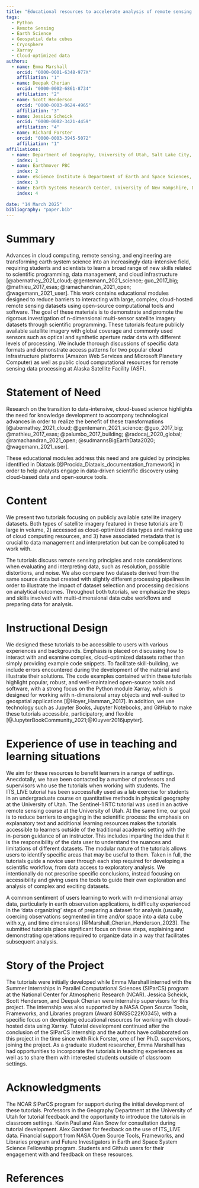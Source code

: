 ```yaml
---
title: "Educational resources to accelerate analysis of remote sensing data using cloud resources with Xarray"
tags:
  - Python
  - Remote Sensing
  - Earth Science
  - Geospatial data cubes
  - Cryosphere
  - Xarray
  - Cloud-optimized data
authors:
  - name: Emma Marshall
    orcid: "0000-0001-6348-977X"
    affiliation: "1"
  - name: Deepak Cherian
    orcid: "0000-0002-6861-8734"
    affiliation: "2"
  - name: Scott Henderson
    orcid: "0000-0003-0624-4965"
    affiliation: "3"
  - name: Jessica Scheick
    orcid: "0000-0002-3421-4459"
    affiliation: "4"
  - name: Richard Forster
    orcid: "0000-0003-3945-5072"
    affiliation: "1"
affiliations:
  - name: Department of Geography, University of Utah, Salt Lake City, UT, U.S.A.
    index: 1
  - name: Earthmover PBC
    index: 2
  - name: eScience Institute & Department of Earth and Space Sciences, University of Washington, Seattle, WA, U.S.A.
    index: 3
  - name: Earth Systems Research Center, University of New Hampshire, Durham, NH, U.S.A.
    index: 4
    
date: "14 March 2025"
bibliography: "paper.bib"
---
```


# Summary
Advances in cloud computing, remote sensing, and engineering are transforming earth system science into an increasingly data-intensive field, requiring students and scientists to learn a broad range of new skills related to scientific programming, data management, and cloud infrastructure [@abernathey_2021_cloud; @gentemann_2021_science; guo_2017_big; @mathieu_2017_esas; @ramachandran_2021_open; @wagemann_2021_user]. This work contains educational modules designed to reduce barriers to interacting with large, complex, cloud-hosted remote sensing datasets using open-source computational tools and software. The goal of these materials is to demonstrate and promote the rigorous investigation of n-dimensional multi-sensor satellite imagery datasets through scientific programming. These tutorials feature publicly available satellite imagery with global coverage and commonly used sensors such as optical and synthetic aperture radar data with different levels of processing. We include thorough discussions of specific data formats and demonstrate access patterns for two popular cloud infrastructure platforms (Amazon Web Services and Microsoft Planetary Computer) as well as public cloud computational resources for remote sensing data processing at Alaska Satellite Facility (ASF).

# Statement of Need
Research on the transition to data-intensive, cloud-based science highlights the need for knowledge development to accompany technological advances in order to realize the benefit of these transformations [@abernathey_2021_cloud; @gentemann_2021_science; @guo_2017_big; @mathieu_2017_esas; @palumbo_2017_building; @radocaj_2020_global; @ramachandran_2021_open; @sudmannsBigEarthData2020; @wagemann_2021_user].

These educational modules address this need and are guided by principles identified in Diataxis [@Procida_Diataxis_documentation_framework] in order to help analysts engage in data-driven scientific discovery using cloud-based data and open-source tools.

# Content
We present two tutorials focusing on publicly available satellite imagery datasets. Both types of satellite imagery featured in these tutorials are 1) large in volume, 2) accessed as cloud-optimized data types and making use of cloud computing resources, and 3) have associated metadata that is crucial to data management and interpretation but can be complicated to work with. 

The tutorials discuss remote sensing principles and note considerations when evaluating and interpreting data, such as resolution, possible distortions, and noise. We also compare two datasets derived from the same source data but created with slightly different processing pipelines in order to illustrate the impact of dataset selection and processing decisions on analytical outcomes. Throughout both tutorials, we emphasize the steps and skills involved with multi-dimensional data cube workflows and preparing data for analysis.

# Instructional Design
We designed these tutorials to be accessible to users with various experiences and backgrounds. Emphasis is placed on discussing how to interact with and examine complex, cloud-optimized datasets rather than simply providing example code snippets. To facilitate skill-building, we include errors encountered during the development of the material and illustrate their solutions. The code examples contained within these tutorials highlight popular, robust, and well-maintained open-source tools and software, with a strong focus on the Python module Xarray, which is designed for working with n-dimensional array objects and well-suited to geospatial applications [@Hoyer_Hamman_2017]. In addition, we use technology such as Jupyter Books, Jupyter Notebooks, and GitHub to make these tutorials accessible, participatory, and flexible [@JupyterBookCommunity_2021;@Kluyver2016jupyter].

# Experience of use in teaching and learning situations
We aim for these resources to benefit learners in a range of settings. Anecdotally, we have been contacted by a number of professors and supervisors who use the tutorials when working with students. The ITS_LIVE tutorial has been successfully used as a lab exercise for students in an undergraduate course on quantitative methods in physical geography at the University of Utah. The Sentinel-1 RTC tutorial was used in an active remote sensing course at the University of Utah. At the same time, our goal is to reduce barriers to engaging in the scientific process: the emphasis on explanatory text and additional learning resources makes the tutorials accessible to learners outside of the traditional academic setting with the in-person guidance of an instructor. This includes imparting the idea that it is the responsibility of the data user to understand the nuances and limitations of different datasets. The modular nature of the tutorials allows users to identify specific areas that may be useful to them. Taken in full, the tutorials guide a novice user through each step required for developing a scientific workflow, from data access to exploratory analysis. We intentionally do not prescribe specific conclusions, instead focusing on accessibility and giving users the tools to guide their own exploration and analysis of complex and exciting datasets. 

A common sentiment of users learning to work with n-dimensional array data, particularly in earth observation applications, is difficulty experienced in the ‘data organizing’ steps of preparing a dataset for analysis (usually, coercing observations segmented in time and/or space into a data cube with x,y, and time dimensions) [@Marshall_Cherian_Henderson_2023]. The submitted tutorials place significant focus on these steps, explaining and demonstrating operations required to organize data in a way that facilitates subsequent analysis.

# Story of the Project
The tutorials were initially developed while Emma Marshall interned with the Summer Internships in Parallel Computational Sciences (SIParCS) program at the National Center for Atmospheric Research (NCAR). Jessica Scheick, Scott Henderson, and Deepak Cherian were internship supervisors for this project. The internship was also supported by a NASA Open Source Tools, Frameworks, and Libraries program (Award  80NSSC22K0345), with a specific focus on developing educational resources for working with cloud-hosted data using Xarray. Tutorial development continued after the conclusion of the SIParCS internship and the authors have collaborated on this project in the time since with Rick Forster, one of her Ph.D. supervisors, joining the project. As a graduate student researcher, Emma Marshall has had opportunities to incorporate the tutorials in teaching experiences as well as to share them with interested students outside of classroom settings.

# Acknowledgments
The NCAR SIParCS program for support during the initial development of these tutorials. Professors in the Geography Department at the University of Utah for tutorial feedback and the opportunity to introduce the tutorials in classroom settings. Kevin Paul and Alan Snow for consultation during tutorial development. Alex Gardner for feedback on the use of ITS_LIVE data. Financial support from NASA Open Source Tools, Frameworks, and Libraries program and Future Investigators in Earth and Space System Science Fellowship program. Students and Github users for their engagement with and feedback on these resources.

# References






